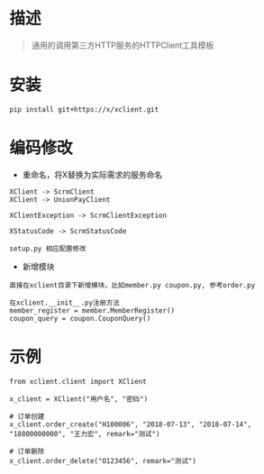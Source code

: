 # 描述
> 通用的调用第三方HTTP服务的HTTPClient工具模板


# 安装
``` 
pip install git+https://x/xclient.git
``` 


# 编码修改
* 重命名，将X替换为实际需求的服务命名

```
XClient -> ScrmClient
XClient -> UnionPayClient

XClientException -> ScrmClientException

XStatusCode -> ScrmStatusCode

setup.py 相应配置修改
```
* 新增模块

``` 
直接在xclient目录下新增模块，比如member.py coupon.py, 参考order.py

在xclient.__init__.py注册方法
member_register = member.MemberRegister()
coupon_query = coupon.CouponQuery()

``` 

# 示例
```
from xclient.client import XClient

x_client = XClient("用户名", "密码")

# 订单创建
x_client.order_create("H100006", "2018-07-13", "2018-07-14", "18800000000", "王力宏", remark="测试")

# 订单删除
x_client.order_delete("O123456", remark="测试")
```
